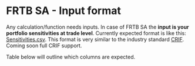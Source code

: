 # FRTB SA - Input format

Any calculation/function needs inputs. In case of FRTB SA the **input is your portfolio sensitivities at trade level**. Currently expected format is like this: [Sensitivities.csv](https://ultima-bi.s3.eu-west-2.amazonaws.com/frtb/Delta.csv). This format is very similar to the industry standard [CRIF](https://www.isda.org/a/aBzTE/The-Future-of-Risk-Capital-and-Margin.pdf). Coming soon full CRIF support.

Table below will outline which columns are expected.
